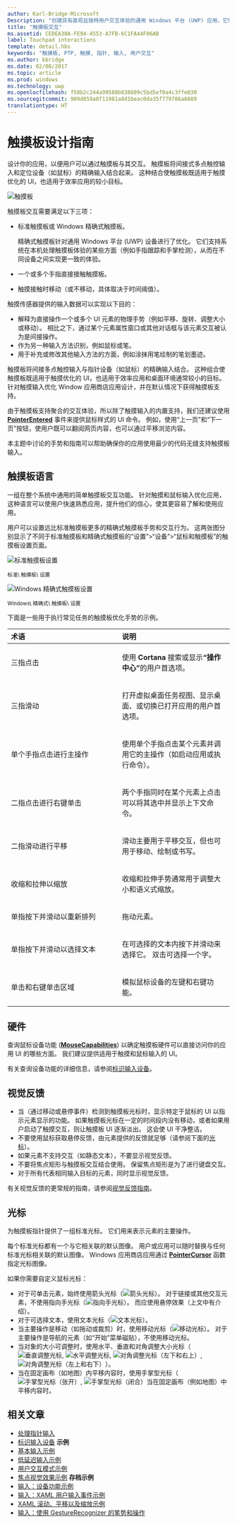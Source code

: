 ```yaml
---
author: Karl-Bridge-Microsoft
Description: "创建具有直观且独特用户交互体验的通用 Windows 平台 (UWP) 应用，它们针对触摸板进行了优化，但在不同的输入设备上功能一致。"
title: "触摸板交互"
ms.assetid: CEDEA30A-FE94-4553-A7FB-6C1FA44F06AB
label: Touchpad interactions
template: detail.hbs
keywords: "触摸板, PTP, 触摸, 指针, 输入, 用户交互"
ms.author: kbridge
ms.date: 02/08/2017
ms.topic: article
ms.prod: windows
ms.technology: uwp
ms.openlocfilehash: f58b2c244a99580b038609c5bd5ef0a4c3ffe030
ms.sourcegitcommit: 909d859a0f11981a8d1beac0da35f779786a6889
translationtype: HT
---
```

# <a name="touchpad-design-guidelines"></a>触摸板设计指南


设计你的应用，以便用户可以通过触摸板与其交互。 触摸板将间接式多点触控输入和定位设备（如鼠标）的精确输入结合起来。 这种结合使触摸板既适用于触摸优化的 UI，也适用于效率应用的较小目标。

 

![触摸板](images/input-patterns/input-touchpad.jpg)


触摸板交互需要满足以下三项：

-   标准触摸板或 Windows 精确式触摸板。

    精确式触摸板针对通用 Windows 平台 (UWP) 设备进行了优化。 它们支持系统在本机处理触摸板体验的某些方面（例如手指跟踪和手掌检测），从而在不同设备之间实现更一致的体验。

-   一个或多个手指直接接触触摸板。
-   触摸接触时移动（或不移动，具体取决于时间阈值）。

触摸传感器提供的输入数据可以实现以下目的：

-   解释为直接操作一个或多个 UI 元素的物理手势（例如平移、旋转、调整大小或移动）。 相比之下，通过某个元素属性窗口或其他对话框与该元素交互被认为是间接操作。
-   作为另一种输入方法识别，例如鼠标或笔。
-   用于补充或修改其他输入方法的方面，例如涂抹用笔绘制的笔划墨迹。

触摸板将间接多点触控输入与指针设备（如鼠标）的精确输入结合。 这种组合使触摸板既适用于触摸优化的 UI，也适用于效率应用和桌面环境通常较小的目标。 针对触摸输入优化 Window 应用商店应用设计，并在默认情况下获得触摸板支持。

由于触摸板支持聚合的交互体验，所以除了触摸输入的内置支持，我们还建议使用 [**PointerEntered**](https://msdn.microsoft.com/library/windows/apps/br208968) 事件来提供鼠标样式的 UI 命令。 例如，使用“上一页”和“下一页”按钮，使用户既可以翻阅网页内容，也可以通过平移浏览内容。

本主题中讨论的手势和指南可以帮助确保你的应用使用最少的代码无缝支持触摸板输入。

## <a name="the-touchpad-language"></a>触摸板语言


一组在整个系统中通用的简单触摸板交互功能。 针对触摸和鼠标输入优化应用，这种语言可以使用户快速熟悉应用，提升他们的信心，使其更容易了解和使用应用。

用户可以设置远比标准触摸板更多的精确式触摸板手势和交互行为。 这两张图分别显示了不同于标准触摸板和精确式触摸板的“设置”&gt;“设备”&gt;“鼠标和触摸板”的触摸板设置页面。

![标准触摸板设置](images/mouse-touchpad-settings-standard.png)

<sup>标准\\ 触摸板\\ 设置</sup>

![Windows 精确式触摸板设置](images/mouse-touchpad-settings-ptp.png)

<sup>Windows\\ 精确式\\ 触摸板\\ 设置</sup>

下面是一些用于执行常见任务的触摸板优化手势的示例。

<table>
<colgroup>
<col width="50%" />
<col width="50%" />
</colgroup>
<thead>
<tr class="header">
<th align="left">术语</th>
<th align="left">说明</th>
</tr>
</thead>
<tbody>
<tr class="odd">
<td align="left"><p>三指点击</p></td>
<td align="left"><p>使用 <strong>Cortana</strong> 搜索或显示<strong>“操作中心”</strong>的用户首选项。</p></td>
</tr>
<tr class="even">
<td align="left"><p>三指滑动</p></td>
<td align="left"><p>打开虚拟桌面任务视图、显示桌面、或切换已打开应用的用户首选项。</p></td>
</tr>
<tr class="odd">
<td align="left"><p>单个手指点击进行主操作</p></td>
<td align="left"><p>使用单个手指点击某个元素并调用它的主操作（如启动应用或执行命令）。</p></td>
</tr>
<tr class="even">
<td align="left"><p>二指点击进行右键单击</p></td>
<td align="left"><p>两个手指同时在某个元素上点击可以将其选中并显示上下文命令。</p></td>
</tr>
<tr class="odd">
<td align="left"><p>二指滑动进行平移</p></td>
<td align="left"><p>滑动主要用于平移交互，但也可用于移动、绘制或书写。</p></td>
</tr>
<tr class="even">
<td align="left"><p>收缩和拉伸以缩放</p></td>
<td align="left"><p>收缩和拉伸手势通常用于调整大小和语义式缩放。</p></td>
</tr>
<tr class="odd">
<td align="left"><p>单指按下并滑动以重新排列</p></td>
<td align="left"><p>拖动元素。</p></td>
</tr>
<tr class="even">
<td align="left"><p>单指按下并滑动以选择文本</p></td>
<td align="left"><p>在可选择的文本内按下并滑动来选择它。 双击可选择一个字。</p></td>
</tr>
<tr class="odd">
<td align="left"><p>单击和右键单击区域</p></td>
<td align="left"><p>模拟鼠标设备的左键和右键功能。</p></td>
</tr>
</tbody>
</table>

 

## <a name="hardware"></a>硬件


查询鼠标设备功能 ([**MouseCapabilities**](https://msdn.microsoft.com/library/windows/apps/br225626)) 以确定触摸板硬件可以直接访问你的应用 UI 的哪些方面。 我们建议提供适用于触摸和鼠标输入的 UI。

有关查询设备功能的详细信息，请参阅[标识输入设备](identify-input-devices.md)。

## <a name="visual-feedback"></a>视觉反馈


-   当（通过移动或悬停事件）检测到触摸板光标时，显示特定于鼠标的 UI 以指示元素显示的功能。 如果触摸板光标在一定的时间段内没有移动，或者如果用户启动了触摸交互，则让触摸板 UI 逐渐淡出。 这会使 UI 干净整洁。
-   不要使用鼠标获取悬停反馈，由元素提供的反馈就足够（请参阅下面的[光标](#Cursors)）。
-   如果元素不支持交互（如静态文本），不要显示视觉反馈。
-   不要将焦点矩形与触摸板交互结合使用。 保留焦点矩形是为了进行键盘交互。
-   对于所有代表相同输入目标的元素，同时显示视觉反馈。

有关视觉反馈的更常规的指南，请参阅[视觉反馈指南](https://msdn.microsoft.com/library/windows/apps/hh465342)。

## <a name="cursors"></a>光标


为触摸板指针提供了一组标准光标。 它们用来表示元素的主要操作。

每个标准光标都有一个与它相关联的默认图像。 用户或应用可以随时替换与任何标准光标相关联的默认图像。 Windows 应用商店应用通过 [**PointerCursor**](https://msdn.microsoft.com/library/windows/apps/br208273) 函数指定光标图像。

如果你需要自定义鼠标光标：

-   对于可单击元素，始终使用箭头光标（![箭头光标](images/cursor-arrow.png)）。 对于链接或其他交互元素，不使用指向手光标（![指向手光标](images/cursor-pointinghand.png)）。 而应使用悬停效果（上文中有介绍）。
-   对于可选择文本，使用文本光标（![文本光标](images/cursor-text.png)）。
-   当主要操作是移动（如拖动或裁剪）时，使用移动光标（![移动光标](images/cursor-move.png)）。 对于主要操作是导航的元素（如“开始”菜单磁贴），不使用移动光标。
-   当对象的大小可调整时，使用水平、垂直和对角调整大小光标（![垂直调整光标](images/cursor-vertical.png), ![水平调整光标](images/cursor-horizontal.png), ![对角调整光标（左下和右上）](images/cursor-diagonal2.png), ![对角调整光标（左上和右下）](images/cursor-diagonal1.png)）。
-   当在固定画布（如地图）内平移内容时，使用手掌型光标（![手掌型光标（张开）](images/cursor-pan1.png), ![手掌型光标（闭合）](images/cursor-pan2.png)当在固定画布（例如地图）中平移内容时。

## <a name="related-articles"></a>相关文章


* [处理指针输入](handle-pointer-input.md)
* [标识输入设备](identify-input-devices.md)
**示例**
* [基本输入示例](http://go.microsoft.com/fwlink/p/?LinkID=620302)
* [低延迟输入示例](http://go.microsoft.com/fwlink/p/?LinkID=620304)
* [用户交互模式示例](http://go.microsoft.com/fwlink/p/?LinkID=619894)
* [焦点视觉效果示例](http://go.microsoft.com/fwlink/p/?LinkID=619895)
**存档示例**
* [输入：设备功能示例](http://go.microsoft.com/fwlink/p/?linkid=231530)
* [输入：XAML 用户输入事件示例](http://go.microsoft.com/fwlink/p/?linkid=226855)
* [XAML 滚动、平移以及缩放示例](http://go.microsoft.com/fwlink/p/?linkid=251717)
* [输入：使用 GestureRecognizer 的笔势和操作](http://go.microsoft.com/fwlink/p/?LinkID=231605)
 



